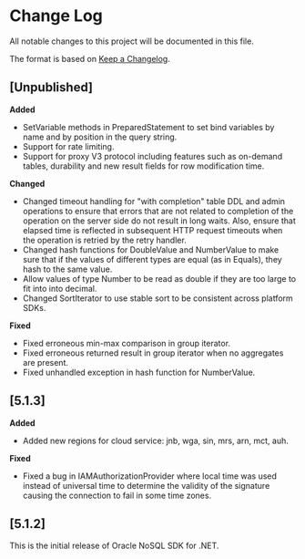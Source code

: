 # Change Log

All notable changes to this project will be documented in this file.

The format is based on [Keep a Changelog](http://keepachangelog.com/).

## [Unpublished]

**Added**

* SetVariable methods in PreparedStatement to set bind variables by name and
by position in the query string.
* Support for rate limiting.
* Support for proxy V3 protocol including features such as on-demand tables,
durability and new result fields for row modification time.

**Changed**

* Changed timeout handling for "with completion" table DDL and admin
operations to ensure that errors that are not related to completion of the
operation on the server side do not result in long waits.  Also, ensure that
elapsed time is reflected in subsequent HTTP request timeouts when the
operation is retried by the retry handler.
* Changed hash functions for DoubleValue and NumberValue to make sure that if
the values of different types are equal (as in Equals), they hash to the same
value.
* Allow values of type Number to be read as double if they are too large to
fit into into decimal.
* Changed SortIterator to use stable sort to be consistent across platform
SDKs.

**Fixed**

* Fixed erroneous min-max comparison in group iterator.
* Fixed erroneous returned result in group iterator when no aggregates are
present.
* Fixed unhandled exception in hash function for NumberValue.

## [5.1.3]

**Added**

* Added new regions for cloud service: jnb, wga, sin, mrs, arn, mct, auh.

**Fixed**

* Fixed a bug in IAMAuthorizationProvider where local time was used instead of
universal time to determine the validity of the signature causing the
connection to fail in some time zones.

## [5.1.2]

This is the initial release of Oracle NoSQL SDK for .NET.
